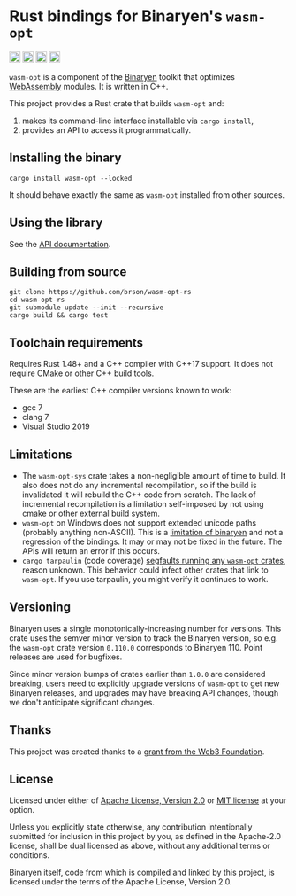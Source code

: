 # Rust bindings for Binaryen's `wasm-opt`

[<img alt="github" src="https://img.shields.io/badge/github-brson/wasm--opt--rs-8da0cb?style=for-the-badge&labelColor=555555&logo=github" height="20">](https://github.com/brson/wasm-opt-rs)
[<img alt="crates.io" src="https://img.shields.io/crates/v/wasm-opt.svg?style=for-the-badge&color=fc8d62&logo=rust" height="20">](https://crates.io/crates/wasm-opt)
[<img alt="docs.rs" src="https://img.shields.io/badge/docs.rs-wasm--opt-66c2a5?style=for-the-badge&labelColor=555555&logo=docs.rs" height="20">](https://docs.rs/wasm-opt)
[<img alt="build status" src="https://img.shields.io/github/actions/workflow/status/brson/wasm-opt-rs/ci.yml?branch=master&style=for-the-badge" height="20">](https://github.com/brson/wasm-opt-rs/actions?query=branch%3Amaster)

`wasm-opt` is a component of the [Binaryen] toolkit
that optimizes [WebAssembly] modules. It is written
in C++.

[Binaryen]: https://github.com/WebAssembly/binaryen
[WebAssembly]: https://webassembly.org/

This project provides a Rust crate that builds `wasm-opt` and:

1) makes its command-line interface installable via `cargo install`,
2) provides an API to access it programmatically.




## Installing the binary

```
cargo install wasm-opt --locked
```

It should behave exactly the same as `wasm-opt` installed from other sources.




## Using the library

See the [API documentation][api].

[api]: https://docs.rs/wasm-opt




## Building from source

```
git clone https://github.com/brson/wasm-opt-rs
cd wasm-opt-rs
git submodule update --init --recursive
cargo build && cargo test
```




## Toolchain requirements

Requires Rust 1.48+ and a C++ compiler with C++17 support.
It does not require CMake or other C++ build tools.

These are the earliest C++ compiler versions known to work:

- gcc 7
- clang 7
- Visual Studio 2019




## Limitations

- The `wasm-opt-sys` crate takes a non-negligible amount of time to build. It
  also does not do any incremental recompilation, so if the build is invalidated
  it will rebuild the C++ code from scratch. The lack of incremental
  recompilation is a limitation self-imposed by not using cmake or other
  external build system.
- `wasm-opt` on Windows does not support extended unicode paths (probably
  anything non-ASCII). This is a [limitation of
  binaryen](https://github.com/brson/wasm-opt-rs/issues/40) and not a regression
  of the bindings. It may or may not be fixed in the future. The APIs will
  return an error if this occurs.
- `cargo tarpaulin` (code coverage) [segfaults running any `wasm-opt`
  crates](https://github.com/brson/wasm-opt-rs/issues/59), reason unknown. This
  behavior could infect other crates that link to `wasm-opt`. If you use
  tarpaulin, you might verify it continues to work.




## Versioning

Binaryen uses a single monotonically-increasing number for versions.
This crate uses the semver minor version to track the Binaryen version,
so e.g. the `wasm-opt` crate version `0.110.0` corresponds to Binaryen 110.
Point releases are used for bugfixes.

Since minor version bumps of crates earlier than `1.0.0` are considered breaking,
users need to explicitly upgrade versions of `wasm-opt` to get new Binaryen releases,
and upgrades may have breaking API changes,
though we don't anticipate significant changes.




## Thanks

This project was created thanks to a [grant from the Web3 Foundation](https://github.com/w3f/Grants-Program/pull/1070).




## License

Licensed under either of [Apache License, Version 2.0](LICENSE-APACHE)
or [MIT license](LICENSE-MIT) at your option.

Unless you explicitly state otherwise, any contribution intentionally submitted
for inclusion in this project by you, as defined in the Apache-2.0 license,
shall be dual licensed as above, without any additional terms or conditions.

Binaryen itself, code from which is compiled and linked by this project,
is licensed under the terms of the Apache License, Version 2.0.
